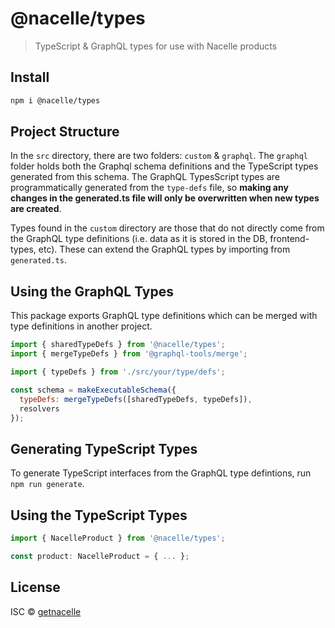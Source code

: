 # @nacelle/types

> TypeScript & GraphQL types for use with Nacelle products

## Install

```bash
npm i @nacelle/types
```

## Project Structure

In the `src` directory, there are two folders: `custom` & `graphql`. The `graphql` folder holds both the Graphql schema definitions and the TypeScript types generated from this schema. The GraphQL TypesScript types are programmatically generated from the `type-defs` file, so **making any changes in the generated.ts file will only be overwritten when new types are created**.

Types found in the `custom` directory are those that do not directly come from the GraphQL type definitions (i.e. data as it is stored in the DB, frontend-types, etc). These can extend the GraphQL types by importing from `generated.ts`.

## Using the GraphQL Types

This package exports GraphQL type definitions which can be merged with type definitions in another project.

```js
import { sharedTypeDefs } from '@nacelle/types';
import { mergeTypeDefs } from '@graphql-tools/merge';

import { typeDefs } from './src/your/type/defs';

const schema = makeExecutableSchema({
  typeDefs: mergeTypeDefs([sharedTypeDefs, typeDefs]),
  resolvers
});
```

## Generating TypeScript Types

To generate TypeScript interfaces from the GraphQL type defintions, run `npm run generate`.

## Using the TypeScript Types

```js
import { NacelleProduct } from '@nacelle/types';

const product: NacelleProduct = { ... };
```

## License

ISC © [getnacelle](https://github.com/getnacelle)
